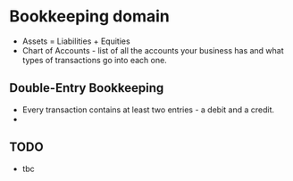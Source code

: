 # Bookkeeping domain

* Assets = Liabilities + Equities
* Chart of Accounts - list of all the accounts your business has and what types of transactions go into each one.

## Double-Entry Bookkeeping

* Every transaction contains at least two entries - a debit and a credit.
* 

## TODO

* tbc

